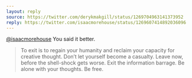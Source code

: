 ```yaml
---
layout: reply
source: https://twitter.com/derykmakgill/status/1269704963141373952
reply: https://twitter.com/isaacmorehouse/status/1269607414892036096
---
```


[@isaacmorehouse](https://twitter.com/isaacmorehouse) You said it better. 

>To exit is to regain your humanity and reclaim your capacity for creative thought. Don’t let yourself become a casualty. Leave now, before the shell-shock gets worse. Exit the information barrage. Be alone with your thoughts. Be free.
